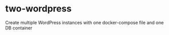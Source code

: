 # two-wordpress
Create multiple WordPress instances with one docker-compose file and one DB container
